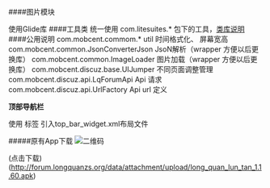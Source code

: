 ####图片模块

使用Glide库
####工具类
统一使用 com.litesuites.* 包下的工具，[类库说明](https://github.com/litesuits/android-common)
####公用说明
com.mobcent.commom.*  util  时间格式化、 屏幕宽高
com.mobcent.common.JsonConverterJson JsoN解析（wrapper 方便以后更换库）
com.mobcent.common.ImageLoader 图片加载（wrapper 方便以后更换库）
com.mobcent.discuz.base.UIJumper  不同页面调整管理
com.mobcent.discuz.api.LqForumApi  Api 请求
com.mobcent.discuz.api.UrlFactory  Api url 定义

**顶部导航栏**

 使用<include> 标签 引入top_bar_widget.xml布局文件
 
#####原有App下载
![二维码](http://thumbnail0.baidupcs.com/thumbnail/76e4353eed18016f0ebe36f950c020c5?fid=100896981-250528-848820782533230&time=1471654800&rt=sh&sign=FDTAER-DCb740ccc5511e5e8fedcff06b081203-1LP2h6d1wg5ReQhRARgHyebrqC8%3D&expires=8h&chkv=0&chkbd=0&chkpc=&dp-logid=5389518753680743546&dp-callid=0&size=c710_u400&quality=100)

(点击下载)(http://forum.longquanzs.org/data/attachment/upload/long_quan_lun_tan_1.1.60.apk)
